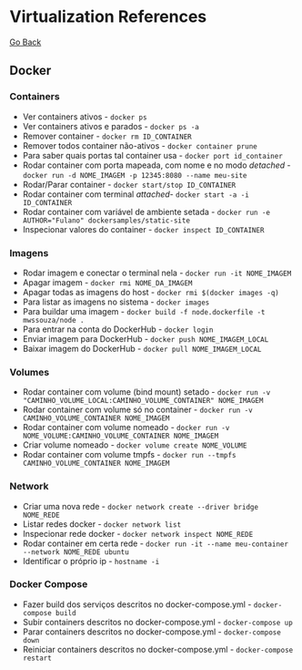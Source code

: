 # Virtualization References

[Go Back](./)

## Docker

### Containers

* Ver containers ativos - `docker ps`
* Ver containers ativos e parados - `docker ps -a`
* Remover container - `docker rm ID_CONTAINER`
* Remover todos container não-ativos - `docker container prune`
* Para saber quais portas tal container usa -  `docker port id_container`
* Rodar container com porta mapeada, com nome e no modo _detached_ - `docker run -d NOME_IMAGEM -p 12345:8080 --name meu-site`
* Rodar/Parar container  - `docker start/stop ID_CONTAINER`
* Rodar container com terminal _attached_- `docker start -a -i ID_CONTAINER`
* Rodar container com variável de ambiente setada - `docker run -e AUTHOR="Fulano" dockersamples/static-site`
* Inspecionar valores do container - `docker inspect ID_CONTAINER`

### Imagens

* Rodar imagem e conectar o terminal nela - `docker run -it NOME_IMAGEM`
* Apagar imagem - `docker rmi NOME_DA_IMAGEM`
* Apagar todas as imagens do host - `docker rmi $(docker images -q)`
* Para listar as imagens no sistema - `docker images`
* Para buildar uma imagem - `docker build -f node.dockerfile -t mwssouza/node .`
* Para entrar na conta do DockerHub - `docker login`
* Enviar imagem para DockerHub - `docker push NOME_IMAGEM_LOCAL`
* Baixar imagem do DockerHub - `docker pull NOME_IMAGEM_LOCAL`

### Volumes

* Rodar container com volume (bind mount) setado - `docker run -v "CAMINHO_VOLUME_LOCAL:CAMINHO_VOLUME_CONTAINER" NOME_IMAGEM`
* Rodar container com volume só no container - `docker run -v CAMINHO_VOLUME_CONTAINER NOME_IMAGEM`
* Rodar container com volume nomeado - `docker run -v NOME_VOLUME:CAMINHO_VOLUME_CONTAINER NOME_IMAGEM`
* Criar volume nomeado - `docker volume create NOME_VOLUME`
* Rodar container com volume tmpfs - `docker run --tmpfs CAMINHO_VOLUME_CONTAINER NOME_IMAGEM`

### Network

* Criar uma nova rede - `docker network create --driver bridge NOME_REDE`
* Listar redes docker - `docker network list`
* Inspecionar rede docker - `docker network inspect NOME_REDE`
* Rodar container em certa rede - `docker run -it --name meu-container --network NOME_REDE ubuntu`
* Identificar o próprio ip - `hostname -i`

### Docker Compose

* Fazer build dos serviços descritos no docker-compose.yml - `docker-compose build`
* Subir containers descritos no docker-compose.yml - `docker-compose up`
* Parar containers descritos no docker-compose.yml - `docker-compose down`
* Reiniciar containers descritos no docker-compose.yml - `docker-compose restart`
